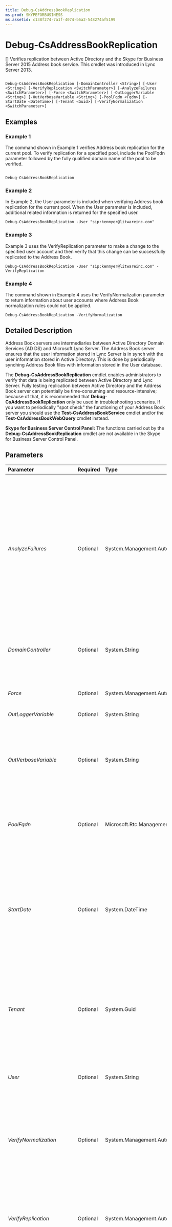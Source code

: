 ```yaml
---
title: Debug-CsAddressBookReplication
ms.prod: SKYPEFORBUSINESS
ms.assetid: c138f274-7a1f-4074-b6a2-548274af5199
---
```



# Debug-CsAddressBookReplication
[]
Verifies replication between Active Directory and the Skype for Business Server 2015 Address book service. This cmdlet was introduced in Lync Server 2013.
  
    
    


```

Debug-CsAddressBookReplication [-DomainController <String>] [-User <String>] [-VerifyReplication <SwitchParameter>] [-AnalyzeFailures <SwitchParameter>] [-Force <SwitchParameter>] [-OutLoggerVariable <String>] [-OutVerboseVariable <String>] [-PoolFqdn <Fqdn>] [-StartDate <DateTime>] [-Tenant <Guid>] [-VerifyNormalization <SwitchParameter>]

```


## Examples
<a name="Examples"> </a>


### Example 1

The command shown in Example 1 verifies Address book replication for the current pool. To verify replication for a specified pool, include the PoolFqdn parameter followed by the fully qualified domain name of the pool to be verified.
  
    
    

```

Debug-CsAddressBookReplication
```


### Example 2

In Example 2, the User parameter is included when verifying Address book replication for the current pool. When the User parameter is included, additional related information is returned for the specified user.
  
    
    

```
Debug-CsAddressBookReplication -User "sip:kenmyer@litwareinc.com"
```


### Example 3

Example 3 uses the VerifyReplication parameter to make a change to the specified user account and then verify that this change can be successfully replicated to the Address Book.
  
    
    

```
Debug-CsAddressBookReplication -User "sip:kenmyer@litwareinc.com" -VerifyReplication 
```


### Example 4

The command shown in Example 4 uses the VerifyNormalization parameter to return information about user accounts where Address Book normalization rules could not be applied.
  
    
    

```
Debug-CsAddressBookReplication -VerifyNormalization
```


## Detailed Description
<a name="DetailedDescription"> </a>

Address Book servers are intermediaries between Active Directory Domain Services (AD DS) and Microsoft Lync Server. The Address Book server ensures that the user information stored in Lync Server is in synch with the user information stored in Active Directory. This is done by periodically synching Address Book files with information stored in the User database.
  
    
    
The **Debug-CsAddressBookReplication** cmdlet enables administrators to verify that data is being replicated between Active Directory and Lync Server. Fully testing replication between Active Directory and the Address Book server can potentially be time-consuming and resource-intensive; because of that, it is recommended that **Debug-CsAddressBookReplication** only be used in troubleshooting scenarios. If you want to periodically "spot check" the functioning of your Address Book server you should use the **Test-CsAddressBookService** cmdlet and/or the **Test-CsAddressBookWebQuery** cmdlet instead.
  
    
    
 **Skype for Business Server Control Panel:** The functions carried out by the **Debug-CsAddressBookReplication** cmdlet are not available in the Skype for Business Server Control Panel.
  
    
    

## Parameters
<a name="DetailedDescription"> </a>



|**Parameter**|**Required**|**Type**|**Description**|
|:-----|:-----|:-----|:-----|
| _AnalyzeFailures_ <br/> |Optional  <br/> |System.Management.Automation.SwitchParameter  <br/> |When included in a command, Debug-CsAddessBookReplication will return information about any SQL Server stored procedure errors (SprocExecuteErrors) associated with the Address Book. The returned data includes information about which stored procedure failed; when the procedure failed; and how many times the procedure has failed. Debug-CsAddressBookReplication will also return the SQL error code and provide the failed SQL statement. Among other things, that enables you to rerun the statement from within the SQL debugger.  <br/> |
| _DomainController_ <br/> |Optional  <br/> |System.String  <br/> |Enables you to specify a domain controller to connect to when verifying Address book replication. If this parameter is not included then the cmdlet will use the first available domain controller.  <br/> |
| _Force_ <br/> |Optional  <br/> |System.Management.Automation.SwitchParameter  <br/> |Suppresses the display of any non-fatal error message that might occur when running the command.  <br/> |
| _OutLoggerVariable_ <br/> |Optional  <br/> |System.String  <br/> |PARAMVALUE: String  <br/> |
| _OutVerboseVariable_ <br/> |Optional  <br/> |System.String  <br/> |When present, detailed output from running the cmdlet will be stored in the specified variable. For example, to store output in a variable named $TestOutput use the following syntax  <br/>  `-OutVerboseVariable TestOutput` <br/> Do not prepend a $ character when specifying the variable name.  <br/> |
| _PoolFqdn_ <br/> |Optional  <br/> |Microsoft.Rtc.Management.Deploy.Fqdn  <br/> |Fully qualified domain name of the pool being checked. If this parameter is not included then the **Debug-CsAddressBookReplication** cmdlet will verify the current pool. <br/> |
| _StartDate_ <br/> |Optional  <br/> |System.DateTime  <br/> |Indicates the earliest activity date for the errors returned by the AnalyzeFailures parameter. For example, if you set the start date to 3/1/2015 (Match 1, 2015, in U.S. English) any errors prior to that date (for example, errors recorded on February 21, 2015) will be excluded from the returned data.  <br/> Use the date-time formats specified by your Regional and Language Options settings when assigning values to the StartDate parameter.  <br/> |
| _Tenant_ <br/> |Optional  <br/> |System.Guid  <br/> |Globally unique identifier (GUID) of the Skype for Business Online tenant account for which address book replication is being verified. For example:  <br/>  `-Tenant "38aad667-af54-4397-aaa7-e94c79ec2308"` <br/> You can return the tenant ID for each of your tenants by running this command:  <br/>  `Get-CsTenant | Select-Object DisplayName, TenantID` <br/> |
| _User_ <br/> |Optional  <br/> |System.String  <br/> |When included, returns detailed replication information for the specified user accounts. The user account to be verified can be specified by using the user's SIP address, email address, or SamAccountName.  <br/> |
| _VerifyNormalization_ <br/> |Optional  <br/> |System.Management.Automation.SwitchParameter  <br/> |If specified, detailed information will be returned for any user accounts where Address book normalization failed. Normalization rules are used to convert phone numbers to the E.164 format used by Skype for Business Server 2015.  <br/> |
| _VerifyReplication_ <br/> |Optional  <br/> |System.Management.Automation.SwitchParameter  <br/> |When specified, the **Debug-CsAddressBookReplication** cmdlet will modify the specified user account in Active Directory and then verify that the changes are replicated to the Address book. Note that the user account modification is for testing purposes only, and will not actually change the property values of that account. <br/> |
| _BypassDualWrite_ <br/> |Optional  <br/> |System.Boolean  <br/> |PARAMVALUE: $true | $false  <br/> |
| _IsPoolInMaintenanceMode_ <br/> |Optional  <br/> |System.Boolean  <br/> |PARAMVALUE: $true | $false  <br/> |
| _TelemetryTenantToken_ <br/> |Optional  <br/> |System.Security.SecureString  <br/> |PARAMVALUE: SecureString  <br/> |
| _TimeToWriteLogToConsole_ <br/> |Optional  <br/> |System.UInt32  <br/> |PARAMVALUE: UInt32  <br/> |
   

## Input Types
<a name="InputTypes"> </a>

None. The **Debug-CsAddressBookReplication** cmdlet does not accept pipelined input.
  
    
    

## Return Types
<a name="ReturnTypes"> </a>

The **Debug-CsAddressBookReplication** cmdlet returns instances of the Microsoft.Rtc.SyntheticTransactions.Activities.Database.AddressBookReplicationTaskOutput object.
  
    
    

## See also
<a name="ReturnTypes"> </a>


#### 


  
    
    
 [Test-CsAddressBookService](test-csaddressbookservice.md)
  
    
    
 [Test-CsAddressBookWebQuery](test-csaddressbookwebquery.md)
